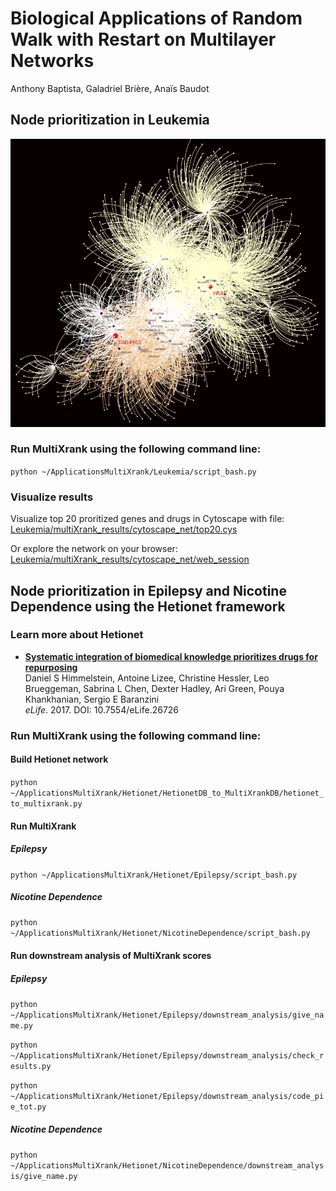 # Biological Applications of Random Walk with Restart on Multilayer Networks
Anthony Baptista, Galadriel Brière, Anaïs Baudot

## Node prioritization in Leukemia

<div style="max-width:100%;"><img src="Leukemia/multiXrank_results/cytoscape_net/top20.png" alt="Top 20 genes and drugs prioritized in Leukemia"></div>

### Run MultiXrank using the following command line:

```python ~/ApplicationsMultiXrank/Leukemia/script_bash.py``` 

### Visualize results
Visualize top 20 proritized genes and drugs in Cytoscape with file: [Leukemia/multiXrank_results/cytoscape_net/top20.cys](Leukemia/multiXrank_results/cytoscape_net/top20.cys)

Or explore the network on your browser: [Leukemia/multiXrank_results/cytoscape_net/web_session](Leukemia/multiXrank_results/cytoscape_net/web_session/)

## Node prioritization in Epilepsy and Nicotine Dependence using the Hetionet framework

### Learn more about Hetionet 

+ [**Systematic integration of biomedical knowledge prioritizes drugs for repurposing**](https://doi.org/10.7554/eLife.26726)<br>
  Daniel S Himmelstein, Antoine Lizee, Christine Hessler, Leo Brueggeman, Sabrina L Chen, Dexter Hadley, Ari Green, Pouya Khankhanian, Sergio E Baranzini<br>
  _eLife_. 2017. DOI: 10.7554/eLife.26726

### Run MultiXrank using the following command line:

#### Build Hetionet network
```python ~/ApplicationsMultiXrank/Hetionet/HetionetDB_to_MultiXrankDB/hetionet_to_multixrank.py``` 

#### Run MultiXrank
##### Epilepsy
```python ~/ApplicationsMultiXrank/Hetionet/Epilepsy/script_bash.py``` 

##### Nicotine Dependence
```python ~/ApplicationsMultiXrank/Hetionet/NicotineDependence/script_bash.py``` 


#### Run downstream analysis of MultiXrank scores
##### Epilepsy
```python ~/ApplicationsMultiXrank/Hetionet/Epilepsy/downstream_analysis/give_name.py``` 

```python ~/ApplicationsMultiXrank/Hetionet/Epilepsy/downstream_analysis/check_results.py```

```python ~/ApplicationsMultiXrank/Hetionet/Epilepsy/downstream_analysis/code_pie_tot.py``` 

##### Nicotine Dependence
```python ~/ApplicationsMultiXrank/Hetionet/NicotineDependence/downstream_analysis/give_name.py``` 